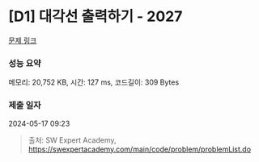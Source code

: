 # [D1] 대각선 출력하기 - 2027 

[문제 링크](https://swexpertacademy.com/main/code/problem/problemDetail.do?contestProbId=AV5QFuZ6As0DFAUq) 

### 성능 요약

메모리: 20,752 KB, 시간: 127 ms, 코드길이: 309 Bytes

### 제출 일자

2024-05-17 09:23



> 출처: SW Expert Academy, https://swexpertacademy.com/main/code/problem/problemList.do